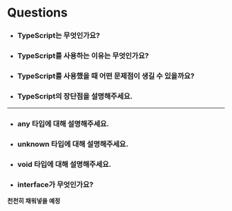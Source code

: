 # Questions
   - ### TypeScript는 무엇인가요?
   - ### TypeScript를 사용하는 이유는 무엇인가요?
   - ### TypeScript를 사용했을 때 어떤 문제점이 생길 수 있을까요?
   - ### TypeScript의 장단점을 설명해주세요.
  ---
   - ### any 타입에 대해 설명해주세요.
   - ### unknown 타입에 대해 설명해주세요.
   - ### void 타입에 대해 설명해주세요.
   - ### interface가 무엇인가요?

**천천히 채워넣을 예정**